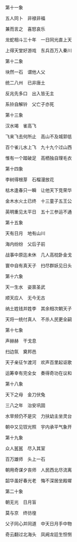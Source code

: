 第十一象

五人同卜　非禄非福

兼而言之　喜怒哀乐

龙蛇相斗三十年　一日同光直上天

上得天堂好游戏　东兵百万入秦川

第十二象

块然一石　谓他人父

统二八州　已非唐土

反兆先多口　出入皆无主

系铃自解铃　父亡子亦死

第十三象

汉水竭　雀高飞

飞来飞去何所止　高山不及城郭低

百个雀儿水上飞　九十九个过山西

惟有一个踏破足　高栖独自理毛衣

第十四象

李树得根芽　石榴漫放花

枯木逢春只一瞬　让他天下竞荣华

金木水火土已终　十三童子五王公

英明重见太平日　五十三参运不通

第十五象

天有日月　地有山川

海内纷纷　父后子前

战事中原迄未休　几人高枕卧金戈

寰中自有真天子　扫尽群妖见日头

第十六象

天一生水　姿禀圣武

顺天应人　无今无古

纳土姓钱并姓李　其余相次朝天子

天将一统付真人　不杀人民更全嗣

第十七象

声赫赫　干戈息

扫边氛　奠邦邑

天子亲征乍渡河　欢声百里起讴歌

运筹幸有完全女　奏得奇功在议和

第十八象

天下之母　金刀伏兔

三八之年　治安巩固

水旱频仍不是灾　力扶幼主坐灵台

朝中又见钗光照　宇内承平气象开

第十九象

众人嚚嚚　尽入其室

百万雄师　头上一石

朝用奇谋夕丧师　人民西北尽流离

韶华虽好春光老　悔不深居坐殿墀

第二十象

朝无光　日月盲

莫与京　终彷徨

父子同心并同道　中天日月手中物

奇云翻过北海头　凤阙龙廷生怛恻

